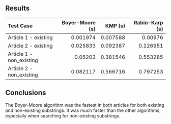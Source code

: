 ## Results

| Test Case                |   Boyer-Moore (s) |   KMP (s) |   Rabin-Karp (s) |
|:-------------------------|------------------:|----------:|-----------------:|
| Article 1 - existing     |          0.001974 |  0.007588 |         0.00976  |
| Article 2 - existing     |          0.025833 |  0.092387 |         0.126951 |
| Article 1 - non_existing |          0.05203  |  0.381546 |         0.553285 |
| Article 2 - non_existing |          0.082117 |  0.566716 |         0.797253 |

## Conclusions

The Boyer-Moore algorithm was the fastest in both articles for both existing and non-existing substrings. It was much faster than the other algorithms, especially when searching for non-existing substrings.
